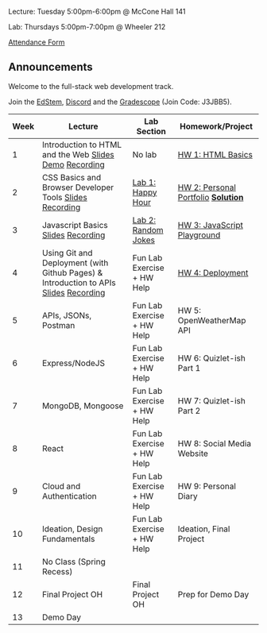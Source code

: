 Lecture: Tuesday 5:00pm-6:00pm @ McCone Hall 141

Lab: Thursdays 5:00pm-7:00pm @ Wheeler 212

[Attendance Form](https://forms.gle/hhrjxXDXsHa9tGKeA)

## Announcements
Welcome to the full-stack web development track. 

Join the [EdStem](https://edstem.org/us/join/k4UPks), [Discord](https://discord.com/invite/RfGp5zDrtC) and the [Gradescope](https://gradescope.com) (Join Code: J3JBB5).

| Week | Lecture                                                                                                                                                                                                                                                                          | Lab Section                           | Homework/Project                                                                |
|------|----------------------------------------------------------------------------------------------------------------------------------------------------------------------------------------------------------------------------------------------------------------------------------|---------------------------------------|---------------------------------------------------------------------------------|
| 1    | Introduction to HTML and the Web [Slides](https://docs.google.com/presentation/d/19vGc47fYunPBSALIEE1Omj7y3T8KDrNYOlz1imfURq0/edit?usp=sharing) [Demo](assets/lecture1demo.html) [Recording](https://drive.google.com/file/d/1LaoVcslRvGMQnjzI0hQxN-pcSilnZuL0/view?usp=sharing) | No lab                                | [HW 1: HTML Basics](#/hw/web/hw1)                                               |
| 2    | CSS Basics and Browser Developer Tools [Slides](https://docs.google.com/presentation/d/1umjzYl1vDQuG5YU7E5FoYZhiOt8x79NFlbNYNU-U0Ls/edit?usp=sharing) [Recording](https://drive.google.com/file/d/13gND4HH3dtF06P8rgP0aBZ7J2YGFFGzg/view?usp=sharing)                            | [Lab 1: Happy Hour](#/lab/web/lab1)   | [HW 2: Personal Portfolio](#/hw/web/hw2) **[Solution](assets/hw2/answers.zip)** |
| 3    | Javascript Basics [Slides](https://docs.google.com/presentation/d/1JiCptlXFFypDnqhv2449ubpmhcDAPk0ae0U-w1cVwaw/edit?usp=sharing) [Recording](https://drive.google.com/file/d/1TLnKkzBTK6c_5Z9EsOrFUKc2DE4jDs4U/view?usp=sharing)                                                 | [Lab 2: Random Jokes](#/lab/web/lab2) | [HW 3: JavaScript Playground](#/hw/web/hw3)                                     |
| 4    | Using Git and Deployment (with Github Pages) & Introduction to APIs [Slides](https://docs.google.com/presentation/d/1jvVkDlQxOv7bO1FipbD_xVAi-Ypcp2Y6zN3Et935BZk/edit?usp=sharing) [Recording](https://drive.google.com/file/d/1KAaAH07FKOGO1UGqcnxrT273gamn1Ohc/view?usp=sharing)                                                                                              | Fun Lab Exercise + HW Help            | [HW 4: Deployment](#/hw/web/hw4)                                                |
| 5    | APIs, JSONs, Postman                                                                                                                                                                                                                                                             | Fun Lab Exercise + HW Help            | HW 5: OpenWeatherMap API                                                        |
| 6    | Express/NodeJS                                                                                                                                                                                                                                                                   | Fun Lab Exercise + HW Help            | HW 6: Quizlet-ish Part 1                                                        |
| 7    | MongoDB, Mongoose                                                                                                                                                                                                                                                                | Fun Lab Exercise + HW Help            | HW 7: Quizlet-ish Part 2                                                        |
| 8    | React                                                                                                                                                                                                                                                                            | Fun Lab Exercise + HW Help            | HW 8: Social Media Website                                                      |
| 9    | Cloud and Authentication                                                                                                                                                                                                                                                         | Fun Lab Exercise + HW Help            | HW 9: Personal Diary                                                            |
| 10   | Ideation, Design Fundamentals                                                                                                                                                                                                                                                    | Fun Lab Exercise + HW Help            | Ideation, Final Project                                                         |
| 11   | No Class (Spring Recess)                                                                                                                                                                                                                                                         |                                       |                                                                                 |
| 12   | Final Project OH                                                                                                                                                                                                                                                                 | Final Project OH                      | Prep for Demo Day                                                               |
| 13   | Demo Day                                                                                                                                                                                                                                                                         |
